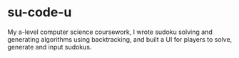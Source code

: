 # su-code-u
My a-level computer science coursework, I wrote sudoku solving and generating algorithms using backtracking, and built a UI for players to solve, generate and input sudokus.
